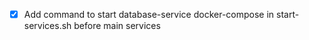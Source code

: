 - [x] Add command to start database-service docker-compose in start-services.sh before main services
